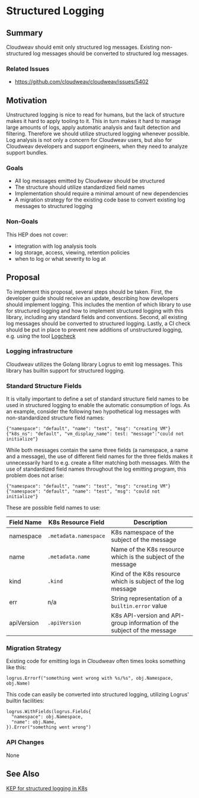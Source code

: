 # Structured Logging

## Summary

Cloudweav should emit only structured log messages. Existing non-structured log
messages should be converted to structured log messages.

### Related Issues

- https://github.com/cloudweav/cloudweav/issues/5402

## Motivation

Unstructured logging is nice to read for humans, but the lack of structure makes
it hard to apply tooling to it. This in turn makes it hard to manage large
amounts of logs, apply automatic analysis and fault detection and filtering.
Therefore we should utilize structured logging whenever possible.
Log analysis is not only a concern for Cloudweav users, but also for Cloudweav
developers and support engineers, when they need to analyze support bundles.

### Goals

- All log messages emitted by Cloudweav should be structured
- The structure should utilize standardized field names
- Implementation should require a minimal amount of new dependencies
- A migration strategy for the existing code base to convert existing log
  messages to structured logging

### Non-Goals

This HEP does not cover:

- integration with log analysis tools
- log storage, access, viewing, retention policies
- when to log or what severity to log at

## Proposal

To implement this proposal, several steps should be taken. First, the developer
guide should receive an update, describing how developers should implement
logging. This includes the mention of which library to use for structured
logging and how to implement structured logging with this library, including any
standard fields and conventions.
Second, all existing log messages should be converted to structured logging.
Lastly, a CI check should be put in place to prevent new additions of
unstructured logging, e.g. using the tool [Logcheck](https://github.com/kubernetes-sigs/logtools/tree/main/logcheck)

### Logging infrastructure

Cloudweav utilizes the Golang library Logrus to emit log messages. This library
has builtin support for structured logging.

### Standard Structure Fields

It is vitally important to define a set of standard structure field names to be
used in structured logging to enable the automatic consumption of logs.
As an example, consider the following two hypothetical log messages with
non-standardized structure field names:

```
{"namespace": "default", "name": "test", "msg": "creating VM"}
{"k8s_ns": "default", "vm_display_name": test: "message":"could not initialize"}
```

While both messages contain the same three fields (a namespace, a name and a
message), the use of different field names for the three fields makes it
unnecessarily hard to e.g. create a filter matching both messages.
With the use of standardized field names throughout the log emitting program,
this problem does not arise:

```
{"namespace": "default", "name": "test", "msg": "creating VM"}
{"namespace": "default", "name": "test", "msg": "could not initialize"}
```

These are possible field names to use:

| Field Name | K8s Resource Field | Description |
| ---------- | ------------------ | ----------- |
| namespace | `.metadata.namespace` | K8s namespace of the subject of the message |
| name | `.metadata.name` | Name of the K8s resource which is the subject of the message |
| kind | `.kind` | Kind of the K8s resource which is subject of the log message |
| err | n/a | String representation of a `builtin.error` value |
| apiVersion | `.apiVersion` | K8s API-version and API-group information of the subject of the message |

### Migration Strategy

Existing code for emitting logs in Cloudweav often times looks something like
this:

```
logrus.Errorf("something went wrong with %s/%s", obj.Namespace, obj.Name)
```

This code can easily be converted into structured logging, utilizing Logrus'
builtin facilities:

```
logrus.WithFields(logrus.Fields{
  "namespace": obj.Namespace,
  "name": obj.Name,
}).Error("something went wrong")
```

### API Changes

None

## See Also

[KEP for structured logging in K8s](https://github.com/kubernetes/enhancements/blob/master/keps/sig-instrumentation/1602-structured-logging/README.md)
